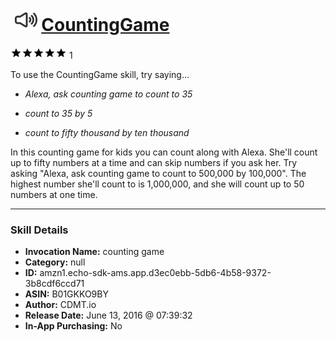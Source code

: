# &nbsp;<img src="skill_icon" alt="CountingGame icon" width="36"> [CountingGame](http://alexa.amazon.com/#skills/amzn1.echo-sdk-ams.app.d3ec0ebb-5db6-4b58-9372-3b8cdf6ccd71)
![5 stars](../../images/ic_star_black_18dp_1x.png)![5 stars](../../images/ic_star_black_18dp_1x.png)![5 stars](../../images/ic_star_black_18dp_1x.png)![5 stars](../../images/ic_star_black_18dp_1x.png)![5 stars](../../images/ic_star_black_18dp_1x.png) 1

To use the CountingGame skill, try saying...

* *Alexa, ask counting game to count to 35*

* *count to 35 by 5*

* *count to fifty thousand by ten thousand*

In this counting game for kids you can count along with Alexa. She'll count up to fifty numbers at a time and can skip numbers if you ask her. Try asking "Alexa, ask counting game to count to 500,000 by 100,000". The highest number she'll count to is 1,000,000, and she will count up to 50 numbers at one time.

***

### Skill Details

* **Invocation Name:** counting game
* **Category:** null
* **ID:** amzn1.echo-sdk-ams.app.d3ec0ebb-5db6-4b58-9372-3b8cdf6ccd71
* **ASIN:** B01GKKO9BY
* **Author:** CDMT.io
* **Release Date:** June 13, 2016 @ 07:39:32
* **In-App Purchasing:** No
